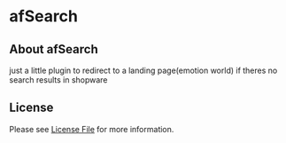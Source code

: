 # afSearch
## About afSearch
just a little plugin to redirect to a landing page(emotion world) if theres no search results in shopware

## License

Please see [License File](LICENSE) for more information.
